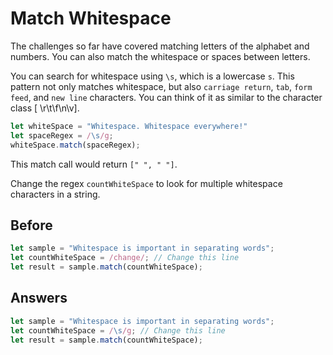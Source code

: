 # Match Whitespace
The challenges so far have covered matching letters of the alphabet and numbers. 
You can also match the whitespace or spaces between letters.

You can search for whitespace using `\s`, which is a lowercase `s`. 
This pattern not only matches whitespace, but also `carriage return`, `tab`, `form feed`, and `new line` characters. 
You can think of it as similar to the character class [ \r\t\f\n\v].
```javascript
let whiteSpace = "Whitespace. Whitespace everywhere!"
let spaceRegex = /\s/g;
whiteSpace.match(spaceRegex);
```
This match call would return `[" ", " "]`.

Change the regex `countWhiteSpace` to look for multiple whitespace characters in a string.

## Before
```javascript
let sample = "Whitespace is important in separating words";
let countWhiteSpace = /change/; // Change this line
let result = sample.match(countWhiteSpace);
```

## Answers
```javascript
let sample = "Whitespace is important in separating words";
let countWhiteSpace = /\s/g; // Change this line
let result = sample.match(countWhiteSpace);
```
